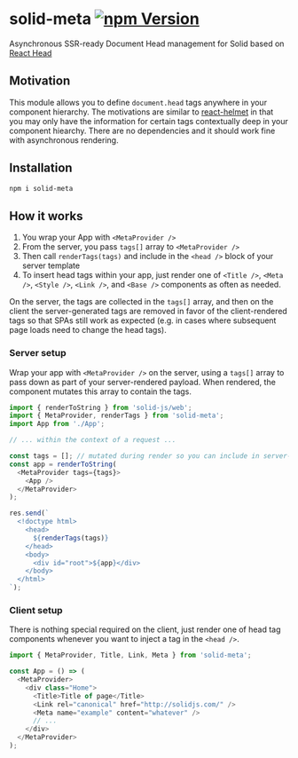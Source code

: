 # solid-meta [![npm Version](https://img.shields.io/npm/v/solid-meta.svg?style=flat-square)](https://www.npmjs.org/package/solid-meta)

Asynchronous SSR-ready Document Head management for Solid based on [React Head](https://github.com/tizmagik/react-head)

## Motivation

This module allows you to define `document.head` tags anywhere in your component hierarchy. The motivations are similar to [react-helmet](https://github.com/nfl/react-helmet) in that you may only have the information for certain tags contextually deep in your component hiearchy. There are no dependencies and it should work fine with asynchronous rendering.

## Installation

```sh
npm i solid-meta
```

## How it works

1.  You wrap your App with `<MetaProvider />`
1.  From the server, you pass `tags[]` array to `<MetaProvider />`
1.  Then call `renderTags(tags)` and include in the `<head />` block of your server template
1.  To insert head tags within your app, just render one of `<Title />`, `<Meta />`, `<Style />`, `<Link />`, and `<Base />` components as often as needed.

On the server, the tags are collected in the `tags[]` array, and then on the client the server-generated tags are removed in favor of the client-rendered tags so that SPAs still work as expected (e.g. in cases where subsequent page loads need to change the head tags).

### Server setup

Wrap your app with `<MetaProvider />` on the server, using a `tags[]` array to pass down as part of your server-rendered payload. When rendered, the component mutates this array to contain the tags.

```js
import { renderToString } from 'solid-js/web';
import { MetaProvider, renderTags } from 'solid-meta';
import App from './App';

// ... within the context of a request ...

const tags = []; // mutated during render so you can include in server-rendered template later
const app = renderToString(
  <MetaProvider tags={tags}>
    <App />
  </MetaProvider>
);

res.send(`
  <!doctype html>
    <head>
      ${renderTags(tags)}
    </head>
    <body>
      <div id="root">${app}</div>
    </body>
  </html>
`);
```

### Client setup

There is nothing special required on the client, just render one of head tag components whenever you want to inject a tag in the `<head />`.

```js
import { MetaProvider, Title, Link, Meta } from 'solid-meta';

const App = () => (
  <MetaProvider>
    <div class="Home">
      <Title>Title of page</Title>
      <Link rel="canonical" href="http://solidjs.com/" />
      <Meta name="example" content="whatever" />
      // ...
    </div>
  </MetaProvider>
);
```